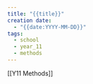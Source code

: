 ```yaml
---
title: "{{title}}"
creation date:
  - "{{date:YYYY-MM-DD}}"
tags:
  - school
  - year_11
  - methods
---
```

[[Y11 Methods]]
